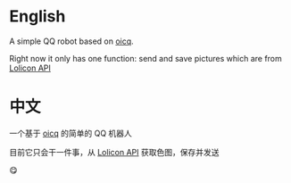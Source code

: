 # English

A simple QQ robot based on [oicq](https://github.com/takayama-lily/oicq).

Right now it only has one function: send and save pictures which are from [Lolicon API](https://api.lolicon.app/#/setu)

# 中文

一个基于 [oicq](https://github.com/takayama-lily/oicq) 的简单的 QQ 机器人

目前它只会干一件事，从 [Lolicon API](https://api.lolicon.app/#/setu) 获取色图，保存并发送

😋
